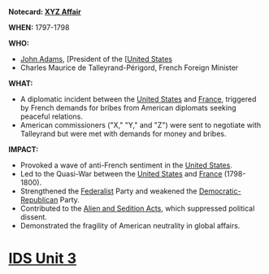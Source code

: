 **Notecard: [XYZ Affair](./../XYZ-Affair/)**

**WHEN:** 1797-1798

**WHO:**
* [John Adams](./../John-Adams/), [President of the [[United States](./../President-of-the-[[United-States/)
* Charles Maurice de Talleyrand-Périgord, French Foreign Minister

**WHAT:**
* A diplomatic incident between the [United States](./../United-States/) and [France](./../France/), triggered by French demands for bribes from American diplomats seeking peaceful relations.
* American commissioners ("X," "Y," and "Z") were sent to negotiate with Talleyrand but were met with demands for money and bribes.

**IMPACT:**
* Provoked a wave of anti-French sentiment in the [United States](./../United-States/).
* Led to the Quasi-War between the [United States](./../United-States/) and [France](./../France/) (1798-1800).
* Strengthened the [Federalist](./../Federalist/) Party and weakened the [Democratic-Republican](./../Democratic-Republican/) Party.
* Contributed to the [Alien and Sedition Acts](./../Alien-and-Sedition-Acts/), which suppressed political dissent.
* Demonstrated the fragility of American neutrality in global affairs.
# [IDS Unit 3](./../IDS-Unit-3/)